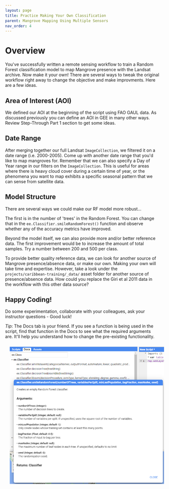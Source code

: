 ```yaml
---
layout: page
title: Practice Making Your Own Classification
parent: Mangrove Mapping Using Multiple Sensors
nav_order: 4
---
```


# Overview

You've successfully written a remote sensing workflow to train a Random Forest classification model to map Mangrove presence with the Landsat archive. Now make it your own! There are several ways to tweak the original workflow right away to change the objective and make improvments. Here are a few ideas. 

## Area of Interest (AOI)

We defined our AOI at the beginning of the script using FAO GAUL data. As discussed previously you can define an AOI in GEE in many other ways. Review Step-Through Part 1 section to get some ideas. 

## Date Range

After merging together our full Landsat `ImageCollection`, we filtered it on a date range (i.e. 2000-2005). Come up with another date range that you'd like to map mangroves for. Remember that we can also specify a Day of Year range in our filters on the `ImageCollection`. This is useful for areas where there is heavy cloud cover during a certain time of year, or the phenomena you want to map exhibits a specific seasonal pattern that we can sense from satellite data.

## Model Structure

There are several ways we could make our RF model more robust... 

The first is in the number of 'trees' in the Random Forest. You can change that in the `ee.Classifier.smileRandomForest()` function and observe whether any of the accuracy metrics have improved. 

Beyond the model itself, we can also provide more and/or better reference data. The first improvement would be to increase the amount of total samples. Try a number between 200 and 500 per class. 

To provide better quality reference data, we can look for another source of Mangrove presence/absence data, or make our own. Making your own will take time and expertise. However, take a look under the `projects/caribbean-training/_data/` asset folder for another source of presence/absence data. How could you replace the Giri et al 2011 data in the workflow with this other data source?

## Happy Coding!
Do some experimentation, collaborate with your colleagues, ask your instructor questions - Good luck!

*Tip*: The Docs tab is your friend. If you see a function is being used in the script, find that function in the Docs to see what the required arguments are. It'll help you understand how to change the pre-existing functionality. 

<img align="center" src="../images/mangrove-mapping/Docs.PNG" hspace="15" vspace="10" width="600">

